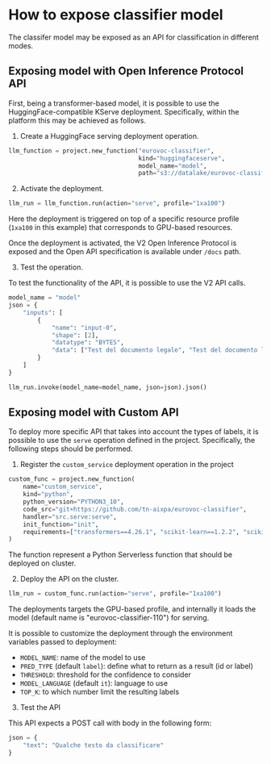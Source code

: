 # How to expose classifier model

The classifer model may be exposed as an API for classification in different modes. 

## Exposing model with Open Inference Protocol API

First, being a transformer-based model, it is possible to use the HuggingFace-compatible KServe deployment. Specifically, within the platform this may be achieved as follows.

1. Create a HuggingFace serving deployment operation.

```python
llm_function = project.new_function("eurovoc-classifier",
                                    kind="huggingfaceserve",
                                    model_name="model",
                                    path="s3://datalake/eurovoc-classifier-project/model/eurovoc_classifier-110/f8026820-2471-4497-97f5-8e6d49baac5f/")

```

2. Activate the deployment.
```python
llm_run = llm_function.run(action="serve", profile="1xa100")
```

Here the deployment is triggered on top of a specific resource profile (``1xa100`` in this example) that corresponds to GPU-based resources.

Once the deployment is activated, the V2 Open Inference Protocol is exposed and the Open API specification is available under ``/docs`` path.

3. Test the operation.

To test the functionality of the API, it is possible to use the V2 API calls. 

```python
model_name = "model"
json = {
    "inputs": [
        {
            "name": "input-0",
            "shape": [2],
            "datatype": "BYTES",
            "data": ["Test del documento legale", "Test del documento legale nell'ambito finanza"],
        }
    ]
}

llm_run.invoke(model_name=model_name, json=json).json()
```

## Exposing model with Custom API

To deploy more specific API that takes into account the types of labels, it is possible to use the ``serve`` operation defined in the project.
Specifically, the following steps should be performed.

1. Register the ``custom_service`` deployment operation in the project

```python
custom_func = project.new_function(
    name="custom_service", 
    kind="python", 
    python_version="PYTHON3_10", 
    code_src="git+https://github.com/tn-aixpa/eurovoc-classifier", 
    handler="src.serve:serve",
    init_function="init",
    requirements=["transformers==4.26.1", "scikit-learn==1.2.2", "scikit-multilearn==0.2.0", "numpy==1.23.4", "lsg-converter==0.0.5", "sentence-transformers==2.2.2", "fastapi==0.95.2", "uvicorn==0.22.0", "python-dotenv==1.0.0", "compress_fasttext==0.1.3", "scipy==1.10.0", "nltk==3.8.1", "gensim==4.3.0", "ufal.udpipe==1.3.0.1", "pyyaml==6.0", "stop-words==2018.7.23", "spacy==3.5.1", "PageRange==0.4"]
)
```

The function represent a Python Serverless function that should be deployed on cluster.

2. Deploy the API on the cluster.

```python
llm_run = custom_func.run(action="serve", profile="1xa100")
```
The deployments targets the GPU-based profile, and internally it loads the model (default name is "eurovoc-classifier-110") for serving.

It is possible to customize the deployment through the environment variables passed to deployment:

- ``MODEL_NAME``: name of the model to use
- ``PRED_TYPE`` (default ``label``): define what to return as a result (id or label)
- ``THRESHOLD``: threshold for the confidence to consider
- ``MODEL_LANGUAGE`` (default ``it``): language to use
- ``TOP_K``: to which number limit the resulting labels

3. Test the API

This API expects a POST call with body in the following form:
```python
json = {
    "text": "Qualche testo da classificare"
}